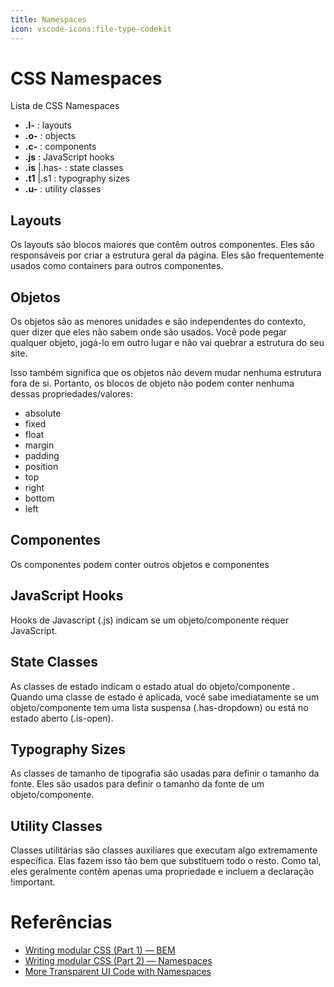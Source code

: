 ```yaml
---
title: Namespaces
icon: vscode-icons:file-type-codekit
---
```


# CSS Namespaces

Lista de CSS Namespaces

- **.l-** : layouts
- **.o-** : objects
- **.c-** : components
- **.js** : JavaScript hooks
- **.is** |.has- : state classes
- **.t1** |.s1 : typography sizes
- **.u-** : utility classes

## Layouts

Os layouts são blocos maiores que contêm outros componentes. Eles são responsáveis ​​por criar a estrutura geral da página. Eles são frequentemente usados ​​como containers para outros componentes.

## Objetos

Os objetos são as menores unidades e são independentes do contexto, quer dizer que eles não sabem onde são usados. Você pode pegar qualquer objeto, jogá-lo em outro lugar e não vai quebrar a estrutura do seu site.

Isso também significa que os objetos não devem mudar nenhuma estrutura fora de si. Portanto, os blocos de objeto não podem conter nenhuma dessas propriedades/valores:

- absolute
- fixed
- float
- margin
- padding
- position
- top
- right
- bottom
- left

## Componentes

Os componentes podem conter outros objetos e componentes

## JavaScript Hooks

Hooks de Javascript (.js) indicam se um objeto/componente requer JavaScript.

## State Classes

As classes de estado indicam o estado atual do objeto/componente . Quando uma classe de estado é aplicada, você sabe imediatamente se um objeto/componente tem uma lista suspensa (.has-dropdown) ou está no estado aberto (.is-open).

## Typography Sizes

As classes de tamanho de tipografia são usadas para definir o tamanho da fonte. Eles são usados ​​para definir o tamanho da fonte de um objeto/componente.

## Utility Classes

Classes utilitárias são classes auxiliares que executam algo extremamente específica. Elas fazem isso tão bem que substituem todo o resto. Como tal, eles geralmente contêm apenas uma propriedade e incluem a declaração !important.

# Referências

- [Writing modular CSS (Part 1) — BEM](https://zellwk.com/blog/css-architecture-1/)
- [Writing modular CSS (Part 2) — Namespaces](https://zellwk.com/blog/css-architecture-2/)
- [More Transparent UI Code with Namespaces](https://csswizardry.com/2015/03/more-transparent-ui-code-with-namespaces/)

